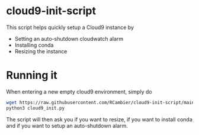 # cloud9-init-script
This script helps quickly setup a Cloud9 instance by
- Setting an auto-shutdown cloudwatch alarm
- Installing conda
- Resizing the instance 

# Running it

When entering a new empty cloud9 environment, simply do
```bash
wget https://raw.githubusercontent.com/RCambier/cloud9-init-script/main/cloud9_init.py
python3 cloud9_init.py
```
The script will then ask you if you want to resize, if you want to install conda and if you want to setup an auto-shutdown alarm.
